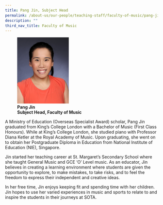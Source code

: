 ```yaml
---
title: Pang Jin, Subject Head
permalink: /about-us/our-people/teaching-staff/faculty-of-music/pang-jin/
description: ""
third_nav_title: Faculty of Music
---
```

<figure>
<img style="width:40%" src="/images/pang-jin.jpg">
<figcaption> <strong>Pang Jin<br>
Subject Head, Faculty of Music</strong>
</figcaption>
</figure>


A Ministry of Education (Overseas Specialist Award) scholar, Pang Jin graduated from King’s College London with a Bachelor of Music (First Class Honours). While at King’s College London, she studied piano with Professor Diana Ketler at the Royal Academy of Music. Upon graduating, she went on to obtain her Postgraduate Diploma in Education from National Institute of Education (NIE), Singapore.  
  
Jin started her teaching career at St. Margaret’s Secondary School where she taught General Music and GCE ‘O’ Level music. As an educator, Jin believes in creating a learning environment where students are given the opportunity to explore, to make mistakes, to take risks, and to feel the freedom to express their independent and creative ideas.  
  
In her free time, Jin enjoys keeping fit and spending time with her children. Jin hopes to use her varied experiences in music and sports to relate to and inspire the students in their journeys at SOTA.